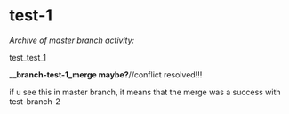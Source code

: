 # test-1
_Archive of master branch activity:_
>>
test_test_1
>>
______branch-test-1_merge maybe?____//conflict resolved!!!
>>
if u see this in master branch, it means that the merge was a success with test-branch-2
